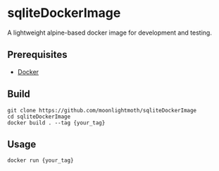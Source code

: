 # sqliteDockerImage
A lightweight alpine-based docker image for development and testing.

## Prerequisites

* [Docker](https://docker.com)

## Build

```
git clone https://github.com/moonlightmoth/sqliteDockerImage
cd sqliteDockerImage
docker build . --tag {your_tag}
```

## Usage

`docker run {your_tag}`
